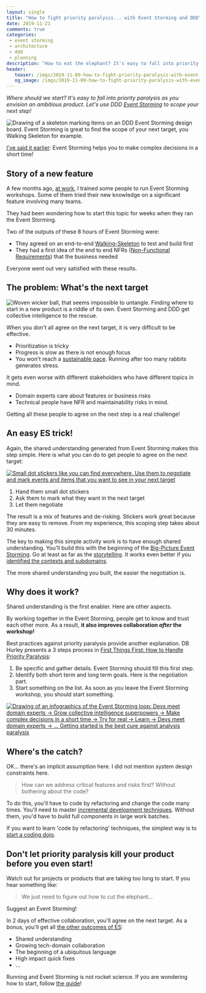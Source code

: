 ```yaml
---
layout: single
title: "How to fight priority paralysis... with Event Storming and DDD"
date: 2019-11-21
comments: true
categories:
 - event storming
 - architecture
 - ddd
 - planning
description: "How to eat the elephant? It's easy to fall into priority paralysis as you envision an ambitious product. Let's use Event Storming and DDD to scope your next step! Equipped with post-its and stickers, Event Storming creates the perfect conditions for an effective negotiation between all stakeholders."
header:
   teaser: /imgs/2019-11-09-how-to-fight-priority-paralysis-with-event-storming-and-ddd/event-storming-walking-skeleton-teaser.jpeg
   og_image: /imgs/2019-11-09-how-to-fight-priority-paralysis-with-event-storming-and-ddd/event-storming-walking-skeleton-og.jpeg
---
```

_Where should we start? It's easy to fall into priority paralysis as you envision an ambitious product. Let's use DDD [Event Storming](https://www.eventstorming.com/) to scope your next step!_

![Drawing of a skeleton marking items on an DDD Event Storming design board. Event Storming is great to find the scope of your next target, you Walking Skeleton for example.]({{site.url}}/imgs/2019-11-09-how-to-fight-priority-paralysis-with-event-storming-and-ddd/event-storming-walking-skeleton.jpeg)

[I've said it earlier]({{site.url}}/categories/#event-storming): Event Storming helps you to make complex decisions in a short time!

## Story of a new feature

A few months ago, [at work](https://www.murex.com), I trained some people to run Event Storming workshops. Some of them tried their new knowledge on a significant feature involving many teams.

They had been wondering how to start this topic for weeks when they ran the Event Storming.

Two of the outputs of these 8 hours of Event Storming were:

*   They agreed on an end-to-end [Walking-Skeleton](https://codeclimate.com/blog/kickstart-your-next-project-with-a-walking-skeleton/) to test and build first
*   They had a first idea of the end to end NFRs ([Non-Functional Requirements](https://en.wikipedia.org/wiki/Non-functional_requirement#:~:targetText=In%20systems%20engineering%20and%20requirements,define%20specific%20behavior%20or%20functions.)) that the business needed

Everyone went out very satisfied with these results.

## The problem: What's the next target

![Woven wicker ball, that seems impossible to untangle. Finding where to start in a new product is a riddle of its own. Event Storming and DDD get collective intelligence to the rescue.]({{site.url}}/imgs/2019-11-09-how-to-fight-priority-paralysis-with-event-storming-and-ddd/riddle.jpg)

When you don't all agree on the next target, it is very difficult to be effective.

*   Prioritization is tricky
*   Progress is slow as there is not enough focus
*   You won't reach a [sustainable pace](https://www.agilealliance.org/glossary/sustainable/). Running after too many rabbits generates stress.

It gets even worse with different stakeholders who have different topics in mind.

*   Domain experts care about features or business risks
*   Technical people have NFR and maintainability risks in mind.

Getting all these people to agree on the next step is a real challenge!

## An easy ES trick!

Again, the shared understanding generated from Event Storming makes this step simple. Here is what you can do to get people to agree on the next target:

[![Small dot stickers like you can find everywhere. Use them to negotiate and mark events and items that you want to see in your next target]({{site.url}}/imgs/2019-11-09-how-to-fight-priority-paralysis-with-event-storming-and-ddd/stickers.jpg)](https://www.amazon.com/Round-Coding-Circle-Labels-Colors/dp/B07GZDJG6Z/ref=sr_1_9)

1.  Hand them small dot stickers
2.  Ask them to mark what they want in the next target
3.  Let them negotiate

The result is a mix of features and de-risking. Stickers work great because they are easy to remove. From my experience, this scoping step takes about 30 minutes.

The key to making this simple activity work is to have enough shared understanding. You'll build this with the beginning of the [Big-Picture Event Storming]({{site.url}}/detailed-agenda-of-a-ddd-big-picture-event-storming-part-1/). Go at least as far as the [storytelling]({{site.url}}/detailed-agenda-of-a-ddd-big-picture-event-storming-part-3/). It works even better if you [identified the contexts and subdomains]({{site.url}}/build-or-buy-software-identify-your-core-functional-areas-with-event-storming-and-ddd/).

The more shared understanding you built, the easier the negotiation is.

## Why does it work?

Shared understanding is the first enabler. Here are other aspects.

By working together in the Event Storming, people get to know and trust each other more. As a result, **it also improves collaboration _after_ the workshop!**

Best practices against priority paralysis provide another explanation. DB Hurley presents a 3 steps process in [First Things First: How to Handle Priority Paralysis](https://dbhurley.com/first-things-first-how-to-handle-priority-paralysis/):

1.  Be specific and gather details. Event Storming should fill this first step.
2.  Identify both short term and long term goals. Here is the negotiation part.
3.  Start something on the list. As soon as you leave the Event Storming workshop, you should start something. 

[![Drawing of an infographics of the Event Storming loop: Devs meet domain experts -> Grow collective intelligence superpowers -> Make complex decisions in a short time -> Try for real -> Learn -> Devs meet domain experts -> ... Getting started is the best cure against analysis paralysis]({{site.url}}/imgs/2019-11-09-how-to-fight-priority-paralysis-with-event-storming-and-ddd/event-storming-iterative-process-small.jpeg)]({{site.url}}/sustain-collective-intelligence-with-event-storming/)

## Where's the catch?

OK... there's an implicit assumption here. I did not mention system design constraints here.

> How can we address critical features and risks first? Without bothering about the code?

To do this, you'll have to code by refactoring and change the code many times. You'll need to master [incremental development techniques]({{site.url}}/categories/#refactoring). Without them, you'd have to build full components in large work batches.

If you want to learn 'code by refactoring' techniques, the simplest way is to [start a coding dojo]({{site.url}}/how-to-start-a-team-coding-dojo-randori-today/).

## Don't let priority paralysis kill your product before you even start!

Watch out for projects or products that are taking too long to start. If you hear something like:

> We just need to figure out how to cut the elephant...

Suggest an Event Storming!

In 2 days of effective collaboration, you'll agree on the next target. As a bonus, you'll get all [the other outcomes of ES]({{site.url}}/how-to-capture-the-outputs-of-an-event-storming-workshop/):

*   Shared understanding
*   Growing tech-domain collaboration
*   The beginning of a ubiquitous language
*   High impact quick fixes
*   ...

Running and Event Storming is not rocket science. If you are wondering how to start, follow [the guide]({{site.url}}/misadventures-with-big-design-up-front/)!
